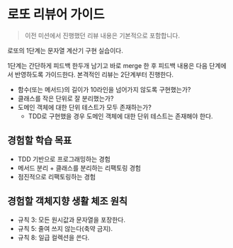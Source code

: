 # 로또 리뷰어 가이드

> 이전 미션에서 진행했던 리뷰 내용은 기본적으로 포함합니다.

로또의 1단계는 문자열 계산기 구현 실습이다.

1단계는 간단하게 피드백 한두개 남기고 바로 merge 한 후 피드백 내용은 다음 단계에서 반영하도록 가이드한다. 본격적인 리뷰는 2단계부터 진행한다.

* 함수(또는 메서드)의 길이가 10라인을 넘어가지 않도록 구현했는가?
* 클래스를 작은 단위로 잘 분리했는가?
* 도메인 객체에 대한 단위 테스트가 모두 존재하는가?
    * TDD로 구현했을 경우 도메인 객체에 대한 단위 테스트는 존재해야 한다.

## 경험할 학습 목표

* TDD 기반으로 프로그래밍하는 경험
* 메서드 분리 + 클래스를 분리하는 리팩토링 경험
* 점진적으로 리팩토링하는 경험

## 경험할 객체지향 생활 체조 원칙

* 규칙 3: 모든 원시값과 문자열을 포장한다.
* 규칙 5: 줄여 쓰지 않는다(축약 금지).
* 규칙 8: 일급 컬렉션을 쓴다.